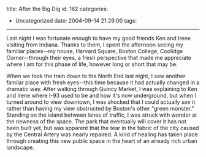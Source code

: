 title: After the Big Dig
id: 162
categories:
  - Uncategorized
date: 2004-09-14 21:29:00
tags:
---

Last night I was fortunate enough to have my good friends Ken and Irene visiting from Indiana. Thanks to them, I spent the afternoon seeing my familiar places--my house, Harvard Square, Boston College, Coolidge Corner--through their eyes, a fresh perspective that made me appreciate where I am for this phase of life, however long or short that may be.

When we took the train down to the North End last night, I saw another familar place with fresh eyes--this time because it had actually changed in a dramatic way. After walking through Quincy Market, I was explaining to Ken and Irene where I-93 used to be and how it's now underground, but when I turned around to view downtown, I was shocked that I could actually <span style="font-style:italic;">see</span> it rather than having my view obstructed by Boston's other &quot;green monster.&quot; Standing on the island between lanes of traffic, I was struck with wonder at the newness of the space. The park that eventually will cover it has not been built yet, but was apparent that the tear in the fabric of the city caused by the Central Artery was nearly repaired. A kind of healing has taken place through creating this new public space in the heart of an already rich urban landscape. 

<!--break-->